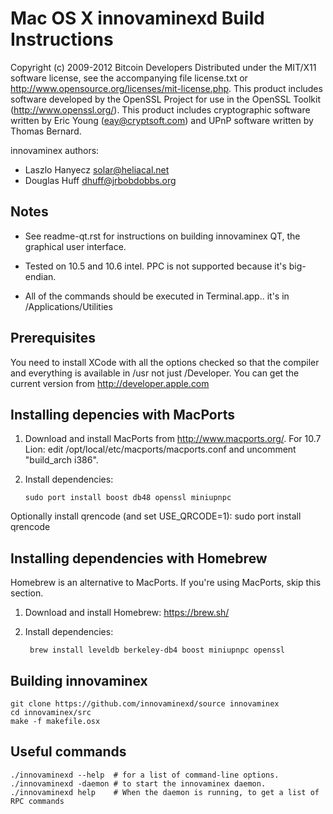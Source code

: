 # Mac OS X innovaminexd Build Instructions

Copyright (c) 2009-2012 Bitcoin Developers
Distributed under the MIT/X11 software license, see the accompanying file
license.txt or http://www.opensource.org/licenses/mit-license.php.  This
product includes software developed by the OpenSSL Project for use in the
OpenSSL Toolkit (http://www.openssl.org/).  This product includes cryptographic
software written by Eric Young (eay@cryptsoft.com) and UPnP software written by
Thomas Bernard.

innovaminex authors:

- Laszlo Hanyecz <solar@heliacal.net>
- Douglas Huff <dhuff@jrbobdobbs.org>

## Notes

* See readme-qt.rst for instructions on building innovaminex QT, the
graphical user interface.

* Tested on 10.5 and 10.6 intel.  PPC is not supported because it's big-endian.

* All of the commands should be executed in Terminal.app.. it's in
/Applications/Utilities

## Prerequisites

You need to install XCode with all the options checked so that the compiler and
everything is available in /usr not just /Developer. 
You can get the current version from http://developer.apple.com

## Installing depencies with MacPorts

1.  Download and install MacPorts from http://www.macports.org/. For 10.7 Lion: edit /opt/local/etc/macports/macports.conf and uncomment "build_arch i386".
2.  Install dependencies:

		sudo port install boost db48 openssl miniupnpc

Optionally install qrencode (and set USE_QRCODE=1):
sudo port install qrencode

## Installing dependencies with Homebrew

Homebrew is an alternative to MacPorts. If you're using MacPorts, skip this section.

1. Download and install Homebrew: https://brew.sh/
2. Install dependencies:

		brew install leveldb berkeley-db4 boost miniupnpc openssl

## Building innovaminex

    git clone https://github.com/innovaminexd/source innovaminex
    cd innovaminex/src
    make -f makefile.osx

## Useful commands

    ./innovaminexd --help  # for a list of command-line options.
    ./innovaminexd -daemon # to start the innovaminex daemon.
    ./innovaminexd help    # When the daemon is running, to get a list of RPC commands
